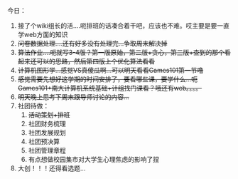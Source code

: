 今日：
1. 接了个wiki组长的活....呃排班的话凑合着干吧，应该也不难。哎主要是要一直学web方面的知识
2. ~~问卷数据处理....还有好多没有处理完...争取周末解决掉~~
3. ~~算法作业....呃就写3-4版？第一版原始，第二版+贪心，第三版+查到的那个看起来还可以的思路，然后第四版上个优化算法看看~~
4. ~~计算机图形学...感觉VS真傻瓜啊...可以明天看看Games101第一节噜~~
5. ~~感觉需要先想好这学期的时间安排了，要看哪些课，要学什么...呃Games101+南大计算机系统基础+计组找门课看？哦还有web。。。。~~
6. ~~明天晚上思考下周末跟导师讨论的内容...~~
7. 社团待做：
	1. ~~活动策划+排班~~
	2. 社团财务梳理
	3. 社团发展规划
	4. 社团预决算
	5. 社团管理章程
	6. 有点想做校园集市对大学生心理焦虑的影响了捏
8. 大创！！！还得看选题...